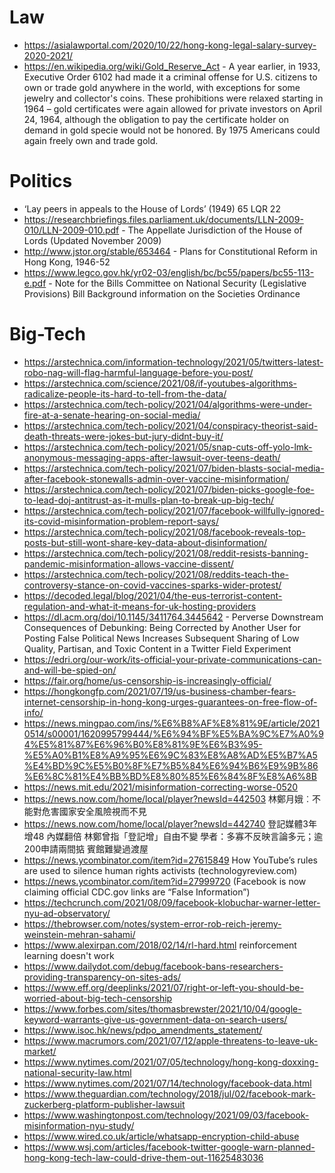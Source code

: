 # Law

- https://asialawportal.com/2020/10/22/hong-kong-legal-salary-survey-2020-2021/
- https://en.wikipedia.org/wiki/Gold_Reserve_Act - A year earlier, in 1933, Executive Order 6102 had made it a criminal offense for U.S. citizens to own or trade gold anywhere in the world, with exceptions for some jewelry and collector's coins. These prohibitions were relaxed starting in 1964 – gold certificates were again allowed for private investors on April 24, 1964, although the obligation to pay the certificate holder on demand in gold specie would not be honored. By 1975 Americans could again freely own and trade gold.


# Politics

- ‘Lay peers in appeals to the House of Lords’ (1949) 65 LQR 22
- https://researchbriefings.files.parliament.uk/documents/LLN-2009-010/LLN-2009-010.pdf -  The Appellate Jurisdiction of the House of Lords (Updated November 2009)
- http://www.jstor.org/stable/653464 - Plans for Constitutional Reform in Hong Kong, 1946-52
- https://www.legco.gov.hk/yr02-03/english/bc/bc55/papers/bc55-113-e.pdf  - Note for the Bills Committee on National Security (Legislative Provisions) Bill Background information on the Societies Ordinance

# Big-Tech

- https://arstechnica.com/information-technology/2021/05/twitters-latest-robo-nag-will-flag-harmful-language-before-you-post/
- https://arstechnica.com/science/2021/08/if-youtubes-algorithms-radicalize-people-its-hard-to-tell-from-the-data/
- https://arstechnica.com/tech-policy/2021/04/algorithms-were-under-fire-at-a-senate-hearing-on-social-media/
- https://arstechnica.com/tech-policy/2021/04/conspiracy-theorist-said-death-threats-were-jokes-but-jury-didnt-buy-it/
- https://arstechnica.com/tech-policy/2021/05/snap-cuts-off-yolo-lmk-anonymous-messaging-apps-after-lawsuit-over-teens-death/
- https://arstechnica.com/tech-policy/2021/07/biden-blasts-social-media-after-facebook-stonewalls-admin-over-vaccine-misinformation/
- https://arstechnica.com/tech-policy/2021/07/biden-picks-google-foe-to-lead-doj-antitrust-as-it-mulls-plan-to-break-up-big-tech/
- https://arstechnica.com/tech-policy/2021/07/facebook-willfully-ignored-its-covid-misinformation-problem-report-says/
- https://arstechnica.com/tech-policy/2021/08/facebook-reveals-top-posts-but-still-wont-share-key-data-about-disinformation/
- https://arstechnica.com/tech-policy/2021/08/reddit-resists-banning-pandemic-misinformation-allows-vaccine-dissent/
- https://arstechnica.com/tech-policy/2021/08/reddits-teach-the-controversy-stance-on-covid-vaccines-sparks-wider-protest/
- https://decoded.legal/blog/2021/04/the-eus-terrorist-content-regulation-and-what-it-means-for-uk-hosting-providers
- https://dl.acm.org/doi/10.1145/3411764.3445642 - Perverse Downstream Consequences of Debunking: Being Corrected by Another User for Posting False Political News Increases Subsequent Sharing of Low Quality, Partisan, and Toxic Content in a Twitter Field Experiment
- https://edri.org/our-work/its-official-your-private-communications-can-and-will-be-spied-on/
- https://fair.org/home/us-censorship-is-increasingly-official/
- https://hongkongfp.com/2021/07/19/us-business-chamber-fears-internet-censorship-in-hong-kong-urges-guarantees-on-free-flow-of-info/
- https://news.mingpao.com/ins/%E6%B8%AF%E8%81%9E/article/20210514/s00001/1620995799444/%E6%94%BF%E5%BA%9C%E7%A0%94%E5%81%87%E6%96%B0%E8%81%9E%E6%B3%95-%E5%A0%B1%E8%A9%95%E6%9C%83%E8%A8%AD%E5%B7%A5%E4%BD%9C%E5%B0%8F%E7%B5%84%E6%94%B6%E9%9B%86%E6%8C%81%E4%BB%BD%E8%80%85%E6%84%8F%E8%A6%8B
- https://news.mit.edu/2021/misinformation-correcting-worse-0520
- https://news.now.com/home/local/player?newsId=442503 林鄭月娥︰不能對危害國家安全風險視而不見
- https://news.now.com/home/local/player?newsId=442740 登記媒體3年增48 內媒翻倍 林鄭曾指「登記增」自由不變 學者：多寡不反映言論多元；逾200申請兩間掂 賓館難變過渡屋
- https://news.ycombinator.com/item?id=27615849 How YouTube’s rules are used to silence human rights activists (technologyreview.com)
- https://news.ycombinator.com/item?id=27999720 (Facebook is now claiming official CDC.gov links are “False Information”)
- https://techcrunch.com/2021/08/09/facebook-klobuchar-warner-letter-nyu-ad-observatory/
- https://thebrowser.com/notes/system-error-rob-reich-jeremy-weinstein-mehran-sahami/
- https://www.alexirpan.com/2018/02/14/rl-hard.html reinforcement learning doesn't work
- https://www.dailydot.com/debug/facebook-bans-researchers-providing-transparency-on-sites-ads/
- https://www.eff.org/deeplinks/2021/07/right-or-left-you-should-be-worried-about-big-tech-censorship
- https://www.forbes.com/sites/thomasbrewster/2021/10/04/google-keyword-warrants-give-us-government-data-on-search-users/
- https://www.isoc.hk/news/pdpo_amendments_statement/
- https://www.macrumors.com/2021/07/12/apple-threatens-to-leave-uk-market/
- https://www.nytimes.com/2021/07/05/technology/hong-kong-doxxing-national-security-law.html
- https://www.nytimes.com/2021/07/14/technology/facebook-data.html
- https://www.theguardian.com/technology/2018/jul/02/facebook-mark-zuckerberg-platform-publisher-lawsuit
- https://www.washingtonpost.com/technology/2021/09/03/facebook-misinformation-nyu-study/
- https://www.wired.co.uk/article/whatsapp-encryption-child-abuse
- https://www.wsj.com/articles/facebook-twitter-google-warn-planned-hong-kong-tech-law-could-drive-them-out-11625483036

